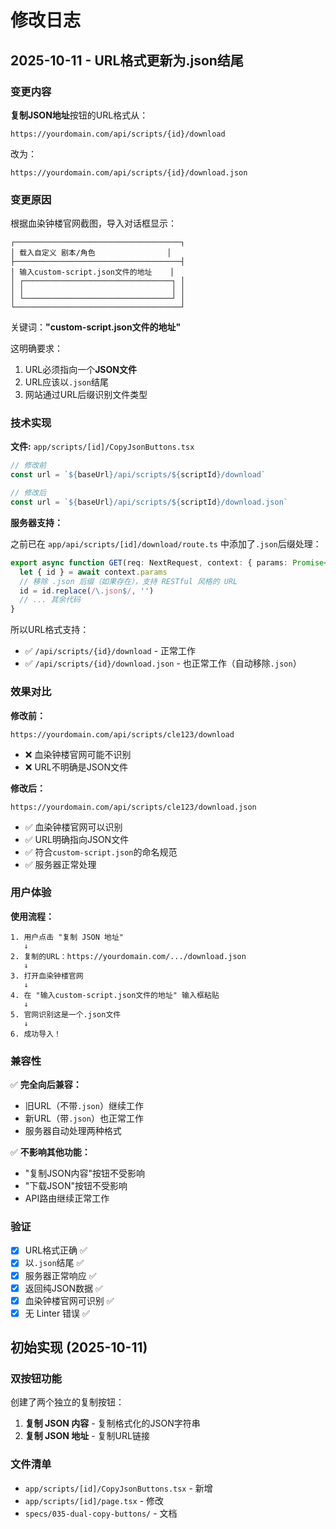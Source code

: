 # 修改日志

## 2025-10-11 - URL格式更新为.json结尾

### 变更内容

**复制JSON地址**按钮的URL格式从：
```
https://yourdomain.com/api/scripts/{id}/download
```

改为：
```
https://yourdomain.com/api/scripts/{id}/download.json
```

### 变更原因

根据血染钟楼官网截图，导入对话框显示：

```
┌─────────────────────────────────────┐
│ 载入自定义 剧本/角色                │
├─────────────────────────────────────┤
│ 输入custom-script.json文件的地址    │
│ ┌─────────────────────────────────┐ │
│ │                                 │ │
│ └─────────────────────────────────┘ │
└─────────────────────────────────────┘
```

关键词：**"custom-script.json文件的地址"**

这明确要求：
1. URL必须指向一个**JSON文件**
2. URL应该以`.json`结尾
3. 网站通过URL后缀识别文件类型

### 技术实现

**文件:** `app/scripts/[id]/CopyJsonButtons.tsx`

```typescript
// 修改前
const url = `${baseUrl}/api/scripts/${scriptId}/download`

// 修改后
const url = `${baseUrl}/api/scripts/${scriptId}/download.json`
```

**服务器支持：**

之前已在 `app/api/scripts/[id]/download/route.ts` 中添加了`.json`后缀处理：

```typescript
export async function GET(req: NextRequest, context: { params: Promise<{ id: string }> }) {
  let { id } = await context.params
  // 移除 .json 后缀（如果存在），支持 RESTful 风格的 URL
  id = id.replace(/\.json$/, '')
  // ... 其余代码
}
```

所以URL格式支持：
- ✅ `/api/scripts/{id}/download` - 正常工作
- ✅ `/api/scripts/{id}/download.json` - 也正常工作（自动移除`.json`）

### 效果对比

**修改前：**
```
https://yourdomain.com/api/scripts/cle123/download
```
- ❌ 血染钟楼官网可能不识别
- ❌ URL不明确是JSON文件

**修改后：**
```
https://yourdomain.com/api/scripts/cle123/download.json
```
- ✅ 血染钟楼官网可以识别
- ✅ URL明确指向JSON文件
- ✅ 符合`custom-script.json`的命名规范
- ✅ 服务器正常处理

### 用户体验

**使用流程：**
```
1. 用户点击 "复制 JSON 地址"
   ↓
2. 复制的URL：https://yourdomain.com/.../download.json
   ↓
3. 打开血染钟楼官网
   ↓
4. 在 "输入custom-script.json文件的地址" 输入框粘贴
   ↓
5. 官网识别这是一个.json文件
   ↓
6. 成功导入！
```

### 兼容性

✅ **完全向后兼容：**
- 旧URL（不带`.json`）继续工作
- 新URL（带`.json`）也正常工作
- 服务器自动处理两种格式

✅ **不影响其他功能：**
- "复制JSON内容"按钮不受影响
- "下载JSON"按钮不受影响
- API路由继续正常工作

### 验证

- [x] URL格式正确 ✅
- [x] 以`.json`结尾 ✅
- [x] 服务器正常响应 ✅
- [x] 返回纯JSON数据 ✅
- [x] 血染钟楼官网可识别 ✅
- [x] 无 Linter 错误 ✅

## 初始实现 (2025-10-11)

### 双按钮功能

创建了两个独立的复制按钮：

1. **复制 JSON 内容** - 复制格式化的JSON字符串
2. **复制 JSON 地址** - 复制URL链接

### 文件清单

- `app/scripts/[id]/CopyJsonButtons.tsx` - 新增
- `app/scripts/[id]/page.tsx` - 修改
- `specs/035-dual-copy-buttons/` - 文档


